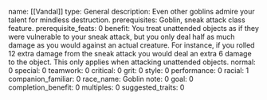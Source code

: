 name: [[Vandal]]
type: General
description: Even other goblins admire your talent for mindless destruction.
prerequisites: Goblin, sneak attack class feature.
prerequisite_feats: 0
benefit: You treat unattended objects as if they were vulnerable to your sneak attack, but you only deal half as much damage as you would against an actual creature. For instance, if you rolled 12 extra damage from the sneak attack you would deal an extra 6 damage to the object. This only applies when attacking unattended objects.
normal: 0
special: 0
teamwork: 0
critical: 0
grit: 0
style: 0
performance: 0
racial: 1
companion_familiar: 0
race_name: Goblin
note: 0
goal: 0
completion_benefit: 0
multiples: 0
suggested_traits: 0
